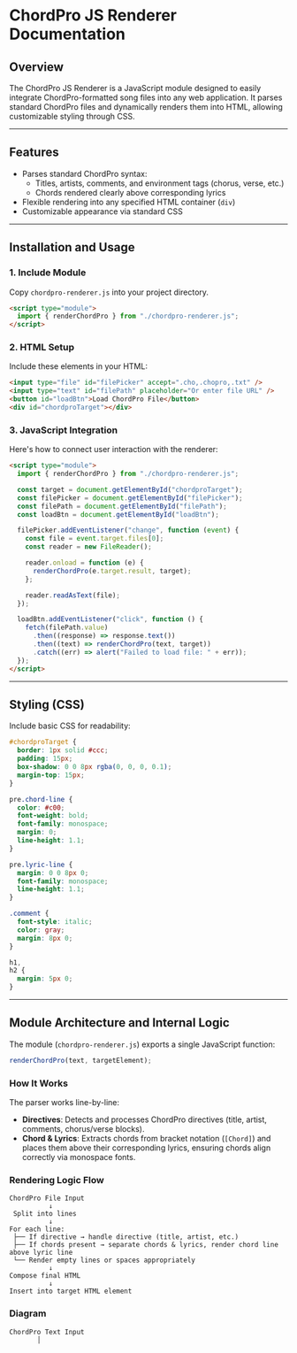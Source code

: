 # ChordPro JS Renderer Documentation

## Overview

The ChordPro JS Renderer is a JavaScript module designed to easily integrate ChordPro-formatted song files into any web
application. It parses standard ChordPro files and dynamically renders them into HTML, allowing customizable styling
through CSS.

---

## Features

- Parses standard ChordPro syntax:
  - Titles, artists, comments, and environment tags (chorus, verse, etc.)
  - Chords rendered clearly above corresponding lyrics
- Flexible rendering into any specified HTML container (`div`)
- Customizable appearance via standard CSS

---

## Installation and Usage

### 1. Include Module

Copy `chordpro-renderer.js` into your project directory.

```html
<script type="module">
  import { renderChordPro } from "./chordpro-renderer.js";
</script>
```

### 2. HTML Setup

Include these elements in your HTML:

```html
<input type="file" id="filePicker" accept=".cho,.chopro,.txt" />
<input type="text" id="filePath" placeholder="Or enter file URL" />
<button id="loadBtn">Load ChordPro File</button>
<div id="chordproTarget"></div>
```

### 3. JavaScript Integration

Here's how to connect user interaction with the renderer:

```html
<script type="module">
  import { renderChordPro } from "./chordpro-renderer.js";

  const target = document.getElementById("chordproTarget");
  const filePicker = document.getElementById("filePicker");
  const filePath = document.getElementById("filePath");
  const loadBtn = document.getElementById("loadBtn");

  filePicker.addEventListener("change", function (event) {
    const file = event.target.files[0];
    const reader = new FileReader();

    reader.onload = function (e) {
      renderChordPro(e.target.result, target);
    };

    reader.readAsText(file);
  });

  loadBtn.addEventListener("click", function () {
    fetch(filePath.value)
      .then((response) => response.text())
      .then((text) => renderChordPro(text, target))
      .catch((err) => alert("Failed to load file: " + err));
  });
</script>
```

---

## Styling (CSS)

Include basic CSS for readability:

```css
#chordproTarget {
  border: 1px solid #ccc;
  padding: 15px;
  box-shadow: 0 0 8px rgba(0, 0, 0, 0.1);
  margin-top: 15px;
}

pre.chord-line {
  color: #c00;
  font-weight: bold;
  font-family: monospace;
  margin: 0;
  line-height: 1.1;
}

pre.lyric-line {
  margin: 0 0 8px 0;
  font-family: monospace;
  line-height: 1.1;
}

.comment {
  font-style: italic;
  color: gray;
  margin: 8px 0;
}

h1,
h2 {
  margin: 5px 0;
}
```

---

## Module Architecture and Internal Logic

The module (`chordpro-renderer.js`) exports a single JavaScript function:

```javascript
renderChordPro(text, targetElement);
```

### How It Works

The parser works line-by-line:

- **Directives**: Detects and processes ChordPro directives (title, artist, comments, chorus/verse blocks).
- **Chord & Lyrics**: Extracts chords from bracket notation (`[Chord]`) and places them above their corresponding
  lyrics, ensuring chords align correctly via monospace fonts.

### Rendering Logic Flow

```plaintext
ChordPro File Input
          ↓
 Split into lines
          ↓
For each line:
 ├── If directive → handle directive (title, artist, etc.)
 ├── If chords present → separate chords & lyrics, render chord line above lyric line
 └── Render empty lines or spaces appropriately
          ↓
Compose final HTML
          ↓
Insert into target HTML element
```

### Diagram

```plaintext
ChordPro Text Input
       │
```

